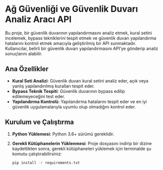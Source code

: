 # Ağ Güvenliği ve Güvenlik Duvarı Analiz Aracı API

Bu proje, bir güvenlik duvarının yapılandırmasını analiz etmek, kural setini incelemek, bypass tekniklerini tespit etmek ve güvenlik duvarı yapılandırma hatalarını kontrol etmek amacıyla geliştirilmiş bir API sunmaktadır. Kullanıcılar, belirli bir güvenlik duvarı yapılandırmasını API’ye gönderip analiz sonuçlarını alabilir.

## Ana Özellikler
- **Kural Seti Analizi**: Güvenlik duvarı kural setini analiz eder, açık veya yanlış yapılandırılmış kuralları tespit eder.
- **Bypass Teknik Tespiti**: Güvenlik duvarının bypass edilip edilemeyeceğini test eder.
- **Yapılandırma Kontrolü**: Yapılandırma hatalarını tespit eder ve en iyi güvenlik uygulamalarıyla uyumlu olup olmadığını kontrol eder.

## Kurulum ve Çalıştırma

1. **Python Yüklemesi**: Python 3.6+ sürümü gereklidir.
   
2. **Gerekli Kütüphanelerin Yüklenmesi**:
   Proje dosyasını indirip bir dizine kaydettikten sonra, gerekli kütüphaneleri yüklemek için terminalde şu komutu çalıştırabilirsiniz:
   ```bash
   pip install -r requirements.txt
